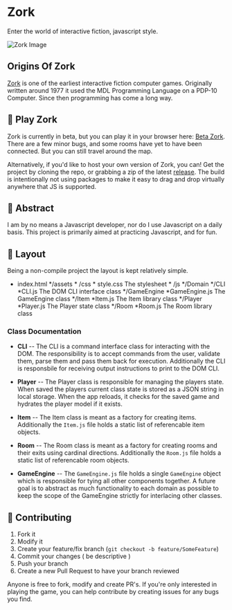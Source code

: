 # Zork
Enter the world of interactive fiction, javascript style. 

![Zork Image](http://raeinblack.com/zork.png)

## Origins Of Zork
[Zork](https://en.wikipedia.org/wiki/Zork) is one of the earliest interactive fiction computer games. Originally written around 1977 it used the MDL Programming Language on a PDP-10 Computer. Since then programming has come a long way.

## :hammer: Play Zork
Zork is currently in beta, but you can play it in your browser here: [Beta Zork](https://raeinblack.com/projects/zork). There are a few minor bugs, and some rooms have yet to have been connected. But you can still travel around the map.

Alternatively, if you'd like to host your own version of Zork, you can! Get the project by cloning the repo, or grabbing a zip of the latest [release](https://github.com/DLzer/Zork/releases/latest). The build is intentionally not using packages to make it easy to drag and drop virtually anywhere that JS is supported.

## :satellite: Abstract

I am by no means a Javascript developer, nor do I use Javascript on a daily basis. This project is primarily aimed at practicing Javascript, and for fun.

## :mag_right: Layout

Being a non-compile project the layout is kept relatively simple.

* index.html
    */assets
        * /css
            * style.css The stylesheet
        * /js
            */Domain
                */CLI
                    *CLI.js The DOM CLI interface class
                */GameEngine
                    *GameEngine.js The GameEngine class
                */Item
                    *Item.js The Item library class
                */Player
                    *Player.js The Player state class
                */Room
                    *Room.js The Room library class

### Class Documentation

- **CLI**
    -- The CLI is a command interface class for interacting with the DOM. The responsibility is to accept commands from the user, validate them, parse them and pass them back for execution. Additionally the CLI is responsbile for receiving output instructions to print to the DOM CLI.

- **Player**
    -- The Player class is responsible for managing the players state. When saved the players current class state is stored as a JSON string in local storage. When the app reloads, it checks for the saved game and hydrates the player model if it exists.

- **Item**
    -- The Item class is meant as a factory for creating items. Additionally the `Item.js` file holds a static list of referencable item objects.

- **Room**
    -- The Room class is meant as a factory for creating rooms and their exits using cardinal directions. Additionally the `Room.js` file holds a static list of referencable room objects.

- **GameEngine**
    -- The `GameEngine.js` file holds a single `GameEngine` object which is responsible for tying all other components together. A future goal is to abstract as much functionality to each domain as possible to keep the scope of the GameEngine strictly for interlacing other classes.


## :wrench: Contributing

1. Fork it
2. Modify it
3. Create your feature/fix branch (`git checkout -b feature/SomeFeature`)
4. Commit your changes ( be descriptive )
5. Push your branch
6. Create a new Pull Request to have your branch reviewed

Anyone is free to fork, modify and create PR's. If you're only interested in playing the game, you can help contribute by creating issues for any bugs you find. 
